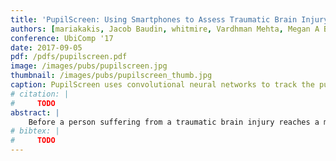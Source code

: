 ```yaml
---
title: 'PupilScreen: Using Smartphones to Assess Traumatic Brain Injury'
authors: [mariakakis, Jacob Baudin, whitmire, Vardhman Mehta, Megan A Banks, Anthony Law, Lynn McGrath, patel]
conference: UbiComp '17
date: 2017-09-05
pdf: /pdfs/pupilscreen.pdf
image: /images/pubs/pupilscreen.jpg
thumbnail: /images/pubs/pupilscreen_thumb.jpg
caption: PupilScreen uses convolutional neural networks to track the pupillary light reflex (PLR)
# citation: |
#     TODO
abstract: |
    Before a person suffering from a traumatic brain injury reaches a medical facility, measuring their pupillary light reflex (PLR) is one of the few quantitative measures a clinician can use to predict their outcome. We propose PupilScreen, a smartphone app and accompanying 3D-printed box that combines the repeatability, accuracy, and precision of a clinical device with the ubiquity and convenience of the penlight test that clinicians regularly use in emergency situations. The PupilScreen app stimulates the patient’s eyes using the smartphone’s flash and records the response using the camera. The PupilScreen box, akin to a head-mounted virtual reality display, controls the eyes’ exposure to light. The recorded video is processed using convolutional neural networks that track the pupil diameter over time, allowing for the derivation of clinically relevant measures. We tested two different network architectures and found that a fully convolutional neural network was able to track pupil diameter with a median error of 0.30 mm. We also conducted a pilot clinical evaluation with six patients who had suffered a TBI and found that clinicians were almost perfect when separating unhealthy pupillary light reflexes from healthy ones using PupilScreen alone.
# bibtex: |
#     TODO
---
```

